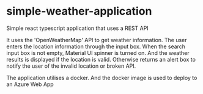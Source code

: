 # simple-weather-application
Simple react typescript application that uses a REST API 

It uses the 'OpenWeatherMap' API to get weather information.
The user enters the location information through the input box.
When the search input box is not empty, Material UI spinner is turned on.
And the weather results is displayed if the location is valid.
Otherwise returns an alert box to notify the user of the invalid location or broken API.

The application utilises a docker.
And the docker image is used to deploy to an Azure Web App